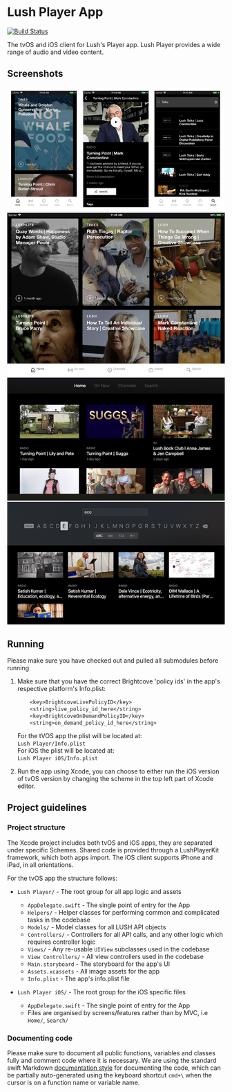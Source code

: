 # Lush Player App

[![Build Status](https://www.bitrise.io/app/04b636f38865a7ab/status.svg?token=B2YYpU6hQuPRLcVyoqDvOA&branch=develop)](https://www.bitrise.io/app/04b636f38865a7ab)

The tvOS and iOS client for Lush's Player app. Lush Player provides a wide range of audio and video content.


## Screenshots  

![Mobile Screens](Screenshots/mobile_screens.png)
![iPad Screenshot](Screenshots/ipad_1.png)
![tvOS Screenshot 1](Screenshots/tv_1.png)
![tvOS Screenshot 2](Screenshots/tv_2.png)


## Running

Please make sure you have checked out and pulled all submodules before running

1. Make sure that you have the correct Brightcove 'policy ids' in the app's respective platform's Info.plist: 

	```
		<key>BrightcoveLivePolicyID</key>
		<string>live_policy_id_here</string>
		<key>BrightcoveOnDemandPolicyID</key>
		<string>on_demand_policy_id_here</string>
	```      
	
	For the tVOS app the plist will be located at:  
	   `Lush Player/Info.plist`   
	   For iOS the plist will be located at:  
	   `Lush Player iOS/Info.plist `
		     
2. Run the app using Xcode, you can choose to either run the iOS version of tvOS version by changing the scheme in the top left part of Xcode editor.

## Project guidelines

### Project structure
The Xcode project includes both tvOS and iOS apps, they are separated under specific Schemes. Shared code is provided through a LushPlayerKit framework, which both apps import. The iOS client supports iPhone and iPad, in all orientations.
 
For the tvOS app the structure follows:

- `Lush Player/` - The root group for all app logic and assets
    - `AppDelegate.swift` - The single point of entry for the App
    - `Helpers/` - Helper classes for performing common and complicated tasks in the codebase
    - `Models/` - Model classes for all LUSH API objects
    - `Controllers/` - Controllers for all API calls, and any other logic which requires controller logic
    - `Views/` - Any re-usable `UIView` subclasses used in the codebase
    - `View Controllers/` - All view controllers used in the codebase
    - `Main.storyboard` - The storyboard for the app's UI
    - `Assets.xcassets` - All image assets for the app
    - `Info.plist` - The app's info.plist file

- `Lush Player iOS/` - The root group for the iOS specific files
    - `AppDelegate.swift` - The single point of entry for the App
    - Files are organised by screens/features rather than by MVC, i.e `Home/`, `Search/`

### Documenting code

Please make sure to document all public functions, variables and classes fully and comment code where it is necessary. We are using the standard swift Markdown [documentation style](http://nshipster.com/swift-documentation/) for documenting the code, which can be partially auto-generated using the keyboard shortcut `cmd+\` when the cursor is on a function name or variable name.